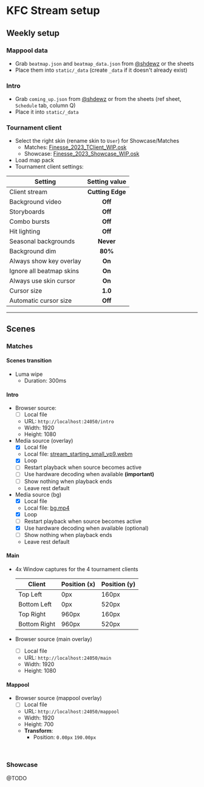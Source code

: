 # KFC Stream setup

## Weekly setup
### Mappool data
- Grab `beatmap.json` and `beatmap_data.json` from [@shdewz](https://github.com/shdewz) or the sheets
- Place them into `static/_data` (create `_data` if it doesn't already exist)

### Intro
- Grab `coming_up.json` from [@shdewz](https://github.com/shdewz) or from the sheets (ref sheet, `Schedule` tab, column Q)
- Place it into `static/_data`

### Tournament client
- Select the right skin (rename skin to `User`) for Showcase/Matches
  - Matches: [Finesse_2023_TClient_WIP.osk](Skins/Finesse_2023_TClient_WIP.osk)
  - Showcase: [Finesse_2023_Showcase_WIP.osk](Skins/Finesse_2023_Showcase_WIP.osk)
- Load map pack
- Tournament client settings:

| Setting                  |  Setting value   |
|--------------------------|:----------------:|
| Client stream            | **Cutting Edge** |
| Background video         |     **Off**      |
| Storyboards              |     **Off**      |
| Combo bursts             |     **Off**      |
| Hit lighting             |     **Off**      |
| Seasonal backgrounds     |    **Never**     |
| Background dim           |     **80%**      |
| Always show key overlay  |      **On**      |
| Ignore all beatmap skins |      **On**      |
| Always use skin cursor   |      **On**      |
| Cursor size              |     **1.0**      |
| Automatic cursor size    |     **Off**      |



____

## Scenes
### Matches
#### Scenes transition
- Luma wipe
  - Duration: 300ms
#### Intro

- Browser source:
  - [ ] Local file 
  - URL: `http://localhost:24050/intro`
  - Width: 1920
  - Height: 1080
- Media source (overlay)
  - [x] Local file
  - Local file: [stream_starting_small_vp9.webm](OBS/stream_starting_small_vp9_.webm)
  - [x] Loop
  - [ ] Restart playback when source becomes active
  - [ ] Use hardware decoding when available **(important)**
  - [ ] Show nothing when playback ends
  - Leave rest default
- Media source (bg)
  - [x] Local file
  - Local file: [bg.mp4](OBS/bg.mp4)
  - [x] Loop
  - [ ] Restart playback when source becomes active
  - [x] Use hardware decoding when available (optional)
  - [ ] Show nothing when playback ends
  - Leave rest default

#### Main
- 4x Window captures for the 4 tournament clients

  | Client       | Position (x) | Position (y) |
  |--------------|--------------|--------------| 
  | Top Left     | 0px          | 160px        |
  | Bottom Left  | 0px          | 520px        |
  | Top Right    | 960px        | 160px        |
  | Bottom Right | 960px        | 520px        |

- Browser source (main overlay)
  - [ ] Local file
  - URL: `http://localhost:24050/main`
  - Width: 1920
  - Height: 1080



#### Mappool
- Browser source (mappool overlay)
  - [ ] Local file
  - URL: `http://localhost:24050/mappool`
  - Width: 1920
  - Height: 700
  - **Transform**:
    - Position: `0.00px` `190.00px`


<br>

### Showcase
@TODO
